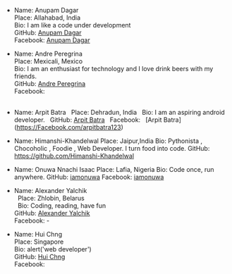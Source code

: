 -  Name: Anupam Dagar  
   Place: Allahabad, India  
   Bio: I am like a code under development  
   GitHub: [Anupam Dagar](https://github.com/Anupam-dagar)    
   Facebook: [Anupam Dagar](https://www.facebook.com/invincible.anupam)    

-  Name:  Andre Peregrina  
   Place: Mexicali, Mexico  
   Bio:  I am an enthusiast for technology and I love drink beers with my friends.  
   GitHub: [Andre Peregrina](https://github.com/andreperegrina)  
   Facebook:  
   
-  Name:  Arpit Batra
   Place: Dehradun, India
   Bio:  I am an aspiring android developer. 
   GitHub: [Arpit Batra](https://github.com/arpitbatra123) 
   Facebook:   [Arpit Batra] (https://Facebook.com/arpitbatra123) 
   
-  Name:  Himanshi-Khandelwal
   Place: Jaipur,India
   Bio:  Pythonista , Chocoholic ,  Foodie , Web Developer. I turn food into code.
   GitHub: https://github.com/Himanshi-Khandelwal
   
-  Name: Onuwa Nnachi Isaac
   Place: Lafia, Nigeria
   Bio: Code once, run anywhere.
   GitHub: [iamonuwa](https://github.com/iamonuwa)
   Facebook: [iamonuwa](https://facebook.com/iamonuwa)

-  Name:  Alexander Yalchik  
   Place: Zhlobin, Belarus  
   Bio: Coding, reading, have fun  
   GitHub: [Alexander Yalchik](https://github.com/OMGHaveFun)  
   Facebook: -  

-  Name:  Hui Chng  
   Place: Singapore  
   Bio:  alert('web developer')  
   GitHub: [Hui Chng](https://github.com/huiyie)  
   Facebook: 
